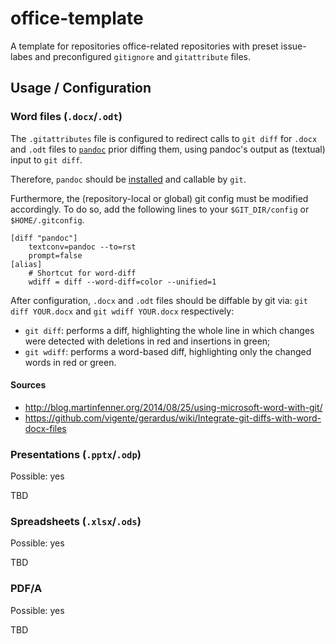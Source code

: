 # office-template

A template for repositories office-related repositories with preset issue-labes and preconfigured `gitignore` and `gitattribute` files.

## Usage / Configuration

### Word files (`.docx`/`.odt`)

The `.gitattributes` file is configured to redirect calls to `git diff` for `.docx` and `.odt` files to [`pandoc`](https://pandoc.org) prior diffing them, using pandoc's output as (textual) input to `git diff`.

Therefore, `pandoc` should be [installed](https://pandoc.org/installing.html) and callable by `git`.

Furthermore, the (repository-local or global) git config must be modified accordingly. To do so, add the following lines to your `$GIT_DIR/config` or `$HOME/.gitconfig`.


```gitconfig
[diff "pandoc"]
    textconv=pandoc --to=rst
    prompt=false
[alias]
    # Shortcut for word-diff
    wdiff = diff --word-diff=color --unified=1
```

After configuration, `.docx` and `.odt` files should be diffable by git via: `git diff YOUR.docx` and `git wdiff YOUR.docx` respectively:

- `git diff`: performs a diff, highlighting the whole line in which changes were detected with deletions in red and insertions in  green;
- `git wdiff`: performs a word-based diff, highlighting only the changed words in red or green.

#### Sources
- <http://blog.martinfenner.org/2014/08/25/using-microsoft-word-with-git/>
- <https://github.com/vigente/gerardus/wiki/Integrate-git-diffs-with-word-docx-files>

### Presentations (`.pptx`/`.odp`)

Possible: yes

TBD

### Spreadsheets (`.xlsx`/`.ods`)

Possible: yes

TBD

### PDF/A

Possible: yes

TBD
